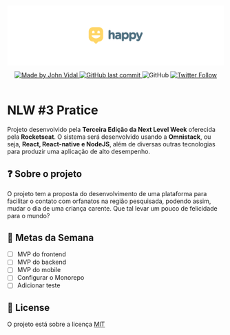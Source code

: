 <header align="center">
  <img src=".github/assets/logo-happy.png" align="center"/>

  <p align="center">
        <a href="https://www.linkedin.com/in/JohnVidal77/">
            <img alt="Made by John Vidal" src="https://img.shields.io/badge/made%20by-John%20Vidal-brightgreen">
        </a>
        <a href="https://github.com/JohnVidal77/nlw-pratice">
            <img alt="GitHub last commit" src="https://img.shields.io/github/last-commit/JohnVidal77/nlw-pratice">
        </a>
  <a>
    <img alt="GitHub" src="https://img.shields.io/github/license/JohnVidal77/nlw-pratice?color=brigthgreen">
  </a>  
        <a href="https://github.com/JohnVidal77/nlw-pratice/stargazers">
            <img alt="Twitter Follow" src="https://img.shields.io/twitter/follow/johnvidal_77?style=social">
        </a>
  </p>

</header>

# NLW #3 Pratice
Projeto desenvolvido pela **Terceira Edição da Next Level Week** oferecida pela **Rocketseat**. O sistema será desenvolvido usando a **Omnistack**, ou seja, **React, React-native e NodeJS**, além de diversas outras tecnologias para produzir uma aplicação de alto desempenho.

## ❓ Sobre o projeto
O projeto tem a proposta do desenvolvimento de uma plataforma para facilitar o contato com orfanatos na região pesquisada, podendo assim, mudar o dia de uma criança carente. Que tal levar um pouco de felicidade para o mundo?

## 🎯 Metas da Semana
- [ ] MVP do frontend
- [ ] MVP do backend
- [ ] MVP do mobile
- [ ] Configurar o Monorepo
- [ ] Adicionar teste

## 📜 License
O projeto está sobre a licença [MIT](./LICENSE)
